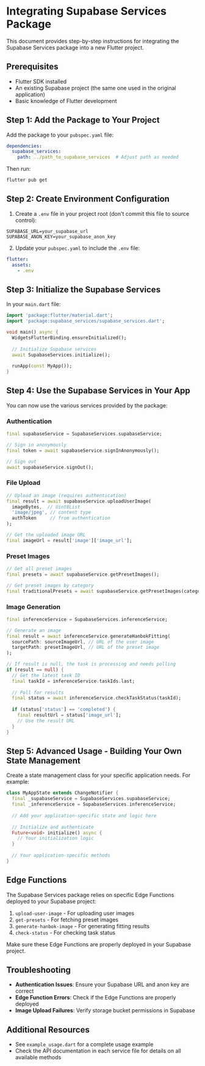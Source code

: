 # Integrating Supabase Services Package

This document provides step-by-step instructions for integrating the Supabase Services package into a new Flutter project.

## Prerequisites

- Flutter SDK installed
- An existing Supabase project (the same one used in the original application)
- Basic knowledge of Flutter development

## Step 1: Add the Package to Your Project

Add the package to your `pubspec.yaml` file:

```yaml
dependencies:
  supabase_services:
    path: ../path_to_supabase_services  # Adjust path as needed
```

Then run:

```bash
flutter pub get
```

## Step 2: Create Environment Configuration

1. Create a `.env` file in your project root (don't commit this file to source control):

```
SUPABASE_URL=your_supabase_url
SUPABASE_ANON_KEY=your_supabase_anon_key
```

2. Update your `pubspec.yaml` to include the `.env` file:

```yaml
flutter:
  assets:
    - .env
```

## Step 3: Initialize the Supabase Services

In your `main.dart` file:

```dart
import 'package:flutter/material.dart';
import 'package:supabase_services/supabase_services.dart';

void main() async {
  WidgetsFlutterBinding.ensureInitialized();
  
  // Initialize Supabase services
  await SupabaseServices.initialize();
  
  runApp(const MyApp());
}
```

## Step 4: Use the Supabase Services in Your App

You can now use the various services provided by the package:

### Authentication

```dart
final supabaseService = SupabaseServices.supabaseService;

// Sign in anonymously
final token = await supabaseService.signInAnonymously();

// Sign out
await supabaseService.signOut();
```

### File Upload

```dart
// Upload an image (requires authentication)
final result = await supabaseService.uploadUserImage(
  imageBytes,  // Uint8List
  'image/jpeg', // content type
  authToken     // from authentication
);

// Get the uploaded image URL
final imageUrl = result['image']['image_url'];
```

### Preset Images

```dart
// Get all preset images
final presets = await supabaseService.getPresetImages();

// Get preset images by category
final traditionalPresets = await supabaseService.getPresetImages(category: 'traditional');
```

### Image Generation

```dart
final inferenceService = SupabaseServices.inferenceService;

// Generate an image
final result = await inferenceService.generateHanbokFitting(
  sourcePath: sourceImageUrl, // URL of the user image
  targetPath: presetImageUrl, // URL of the preset image
);

// If result is null, the task is processing and needs polling
if (result == null) {
  // Get the latest task ID
  final taskId = inferenceService.taskIds.last;
  
  // Poll for results
  final status = await inferenceService.checkTaskStatus(taskId);
  
  if (status['status'] == 'completed') {
    final resultUrl = status['image_url'];
    // Use the result URL
  }
}
```

## Step 5: Advanced Usage - Building Your Own State Management

Create a state management class for your specific application needs. For example:

```dart
class MyAppState extends ChangeNotifier {
  final _supabaseService = SupabaseServices.supabaseService;
  final _inferenceService = SupabaseServices.inferenceService;
  
  // Add your application-specific state and logic here
  
  // Initialize and authenticate
  Future<void> initialize() async {
    // Your initialization logic
  }
  
  // Your application-specific methods
}
```

## Edge Functions

The Supabase Services package relies on specific Edge Functions deployed to your Supabase project:

1. `upload-user-image` - For uploading user images
2. `get-presets` - For fetching preset images
3. `generate-hanbok-image` - For generating fitting results
4. `check-status` - For checking task status

Make sure these Edge Functions are properly deployed in your Supabase project.

## Troubleshooting

- **Authentication Issues**: Ensure your Supabase URL and anon key are correct
- **Edge Function Errors**: Check if the Edge Functions are properly deployed
- **Image Upload Failures**: Verify storage bucket permissions in Supabase

## Additional Resources

- See `example_usage.dart` for a complete usage example
- Check the API documentation in each service file for details on all available methods 